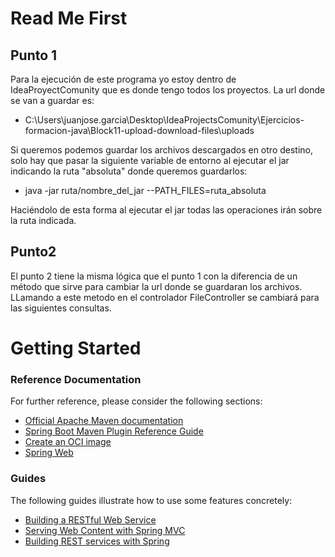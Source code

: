 # Read Me First

## Punto 1

Para la ejecución de este programa yo estoy dentro de IdeaProyectComunity que es donde tengo todos los proyectos. La url
donde se van a guardar es:

* C:\Users\juanjose.garcia\Desktop\IdeaProjectsComunity\Ejercicios-formacion-java\Block11-upload-download-files\uploads

Si queremos podemos guardar los archivos descargados en otro destino, solo hay que pasar la siguiente variable 
de entorno al ejecutar el jar indicando la ruta "absoluta" donde queremos guardarlos:
* java -jar ruta/nombre_del_jar --PATH_FILES=ruta_absoluta

Haciéndolo de esta forma al ejecutar el jar todas las operaciones irán sobre la ruta indicada.

## Punto2

El punto 2 tiene la misma lógica que el punto 1 con la diferencia de un método que sirve para cambiar la url donde se 
guardaran los archivos. LLamando a este metodo en el controlador FileController se cambiará para las siguientes
consultas.

# Getting Started

### Reference Documentation
For further reference, please consider the following sections:

* [Official Apache Maven documentation](https://maven.apache.org/guides/index.html)
* [Spring Boot Maven Plugin Reference Guide](https://docs.spring.io/spring-boot/docs/3.1.0/maven-plugin/reference/html/)
* [Create an OCI image](https://docs.spring.io/spring-boot/docs/3.1.0/maven-plugin/reference/html/#build-image)
* [Spring Web](https://docs.spring.io/spring-boot/docs/3.1.0/reference/htmlsingle/#web)

### Guides
The following guides illustrate how to use some features concretely:

* [Building a RESTful Web Service](https://spring.io/guides/gs/rest-service/)
* [Serving Web Content with Spring MVC](https://spring.io/guides/gs/serving-web-content/)
* [Building REST services with Spring](https://spring.io/guides/tutorials/rest/)

